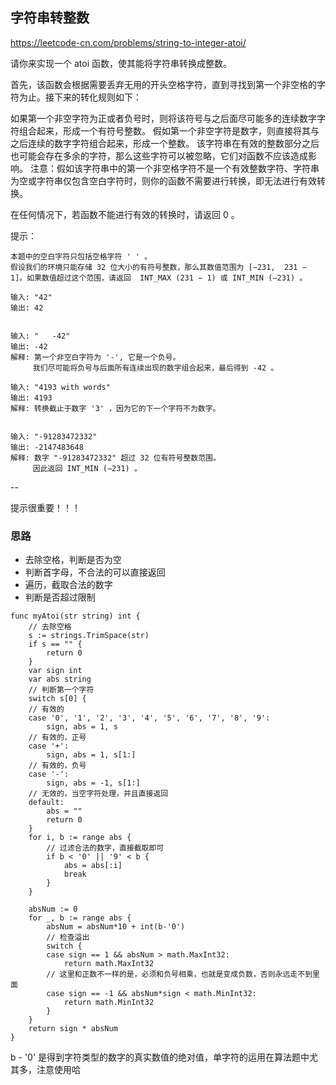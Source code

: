 ## 字符串转整数

https://leetcode-cn.com/problems/string-to-integer-atoi/


请你来实现一个 atoi 函数，使其能将字符串转换成整数。

首先，该函数会根据需要丢弃无用的开头空格字符，直到寻找到第一个非空格的字符为止。接下来的转化规则如下：

如果第一个非空字符为正或者负号时，则将该符号与之后面尽可能多的连续数字字符组合起来，形成一个有符号整数。
假如第一个非空字符是数字，则直接将其与之后连续的数字字符组合起来，形成一个整数。
该字符串在有效的整数部分之后也可能会存在多余的字符，那么这些字符可以被忽略，它们对函数不应该造成影响。
注意：假如该字符串中的第一个非空格字符不是一个有效整数字符、字符串为空或字符串仅包含空白字符时，则你的函数不需要进行转换，即无法进行有效转换。

在任何情况下，若函数不能进行有效的转换时，请返回 0 。

提示：
```
本题中的空白字符只包括空格字符 ' ' 。
假设我们的环境只能存储 32 位大小的有符号整数，那么其数值范围为 [−231,  231 − 1]。如果数值超过这个范围，请返回  INT_MAX (231 − 1) 或 INT_MIN (−231) 。
```


```
输入: "42"
输出: 42


输入: "   -42"
输出: -42
解释: 第一个非空白字符为 '-', 它是一个负号。
     我们尽可能将负号与后面所有连续出现的数字组合起来，最后得到 -42 。

输入: "4193 with words"
输出: 4193
解释: 转换截止于数字 '3' ，因为它的下一个字符不为数字。


输入: "-91283472332"
输出: -2147483648
解释: 数字 "-91283472332" 超过 32 位有符号整数范围。 
     因此返回 INT_MIN (−231) 。

```

--

提示很重要！！！


### 思路

- 去除空格，判断是否为空
- 判断首字母，不合法的可以直接返回
- 遍历，截取合法的数字
- 判断是否超过限制

```
func myAtoi(str string) int {
	// 去除空格
	s := strings.TrimSpace(str)
	if s == "" {
		return 0
	}
    var sign int
    var abs string
	// 判断第一个字符
	switch s[0] {
	// 有效的
	case '0', '1', '2', '3', '4', '5', '6', '7', '8', '9':
		sign, abs = 1, s
	// 有效的，正号
	case '+':
		sign, abs = 1, s[1:]
	// 有效的，负号
	case '-':
		sign, abs = -1, s[1:]
	// 无效的，当空字符处理，并且直接返回
	default:
		abs = ""
		return 0
	}
	for i, b := range abs {
		// 过滤合法的数字，直接截取即可
		if b < '0' || '9' < b {
			abs = abs[:i]
			break
		}
	}
    
	absNum := 0
	for _, b := range abs {
		absNum = absNum*10 + int(b-'0')
		// 检查溢出
		switch {
		case sign == 1 && absNum > math.MaxInt32:
			return math.MaxInt32
		// 这里和正数不一样的是，必须和负号相乘，也就是变成负数，否则永远走不到里面
		case sign == -1 && absNum*sign < math.MinInt32:
			return math.MinInt32
		}
	}
	return sign * absNum
}
```

b - '0' 是得到字符类型的数字的真实数值的绝对值，单字符的运用在算法题中尤其多，注意使用哈